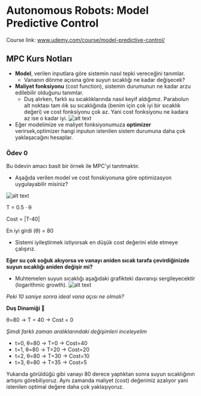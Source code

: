 # Autonomous Robots: Model Predictive Control

Course link: www.udemy.com/course/model-predictive-control/



## MPC Kurs Notları

* **Model**, verilen inputlara göre sistemin nasıl tepki vereceğini tanımlar.
    - Vananın dönme açısına göre suyun sıcaklığı ne kadar değişecek?
* **Maliyet fonksiyonu** (cost function), sistemin durumunun ne kadar arzu edilebilir olduğunu tanımlar.
    - Duş alırken, farklı su sıcaklıklarında nasıl keyif aldığımız. Parabolun alt noktası tam ılık su sıcaklığında (benim için çok iyi bir sıcaklık değeri) ve cost fonksiyonu çok az. Yani cost fonksiyonu ne kadara az ise o kadar iyi.
    ![alt text](cost_function3.png)
* Eğer modelimize ve maliyet fonksiyonumuza **optimizer** verirsek,optimizer hangi inputun istenilen sistem durumuna daha çok yaklaşacağını hesaplar.


### Ödev 0
Bu ödevin amacı basit bir örnek ile MPC'yi tanıtmaktır.
* Aşağıda verilen model ve cost fonskiyonuna göre optimizasyon uygulayabilir misiniz?

![alt text](assigment0.png)

T = 0.5 · θ

Cost = |T-40|

En iyi girdi (θ) = 80 
* Sistemi iyileştirmek istiyorsak en düşük cost değerini elde etmeye çalışırız.


**Eğer su çok soğuk akıyorsa ve vanayı aniden sıcak tarafa çevirdiğinizde suyun sıcaklığı aniden değişir mi?**
    
* Muhtemelen suyun sıcaklığı aşağıdaki grafikteki davranışı sergileyecektir (logarithmic growth).
![alt text](image.png)


*Peki 10 saniye sonra ideal vana açısı ne olmalı?*

**Duş Dinamiği 🚿**

θ=80 -> T = 40 -> Cost = 0 

*Şimdi farklı zaman aralıklarındaki değişimleri inceleyelim*

- t=0, θ=80 -> T=0 -> Cost=40
- t=1, θ=80 -> T=20 -> Cost=20
- t=2, θ=80 -> T=30 -> Cost=10
- t=3, θ=80 -> T=35 -> Cost=5

Yukarıda görüldüğü gibi vanayı 80 derece yaptıktan sonra suyun sıcaklığının artışını görebiliyoruz. Aynı zamanda maliyet (cost) değerimiz azalıyor yani istenilen optimal değere daha çok yaklaşıyoruz.

